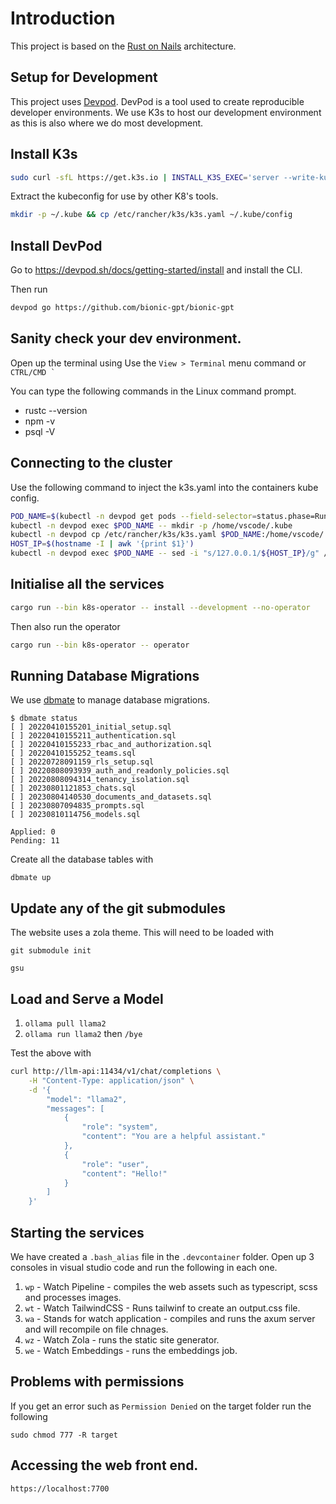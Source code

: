 # Introduction

This project is based on the [Rust on Nails](https://rust-on-nails.com/) architecture.

## Setup for Development

This project uses [Devpod](https://devpod.sh/). DevPod is a tool used to create reproducible developer environments. We use K3s to host our development environment as this is also where we do most development.

## Install K3s

```sh
sudo curl -sfL https://get.k3s.io | INSTALL_K3S_EXEC='server --write-kubeconfig-mode="644"' sh -
```

Extract the kubeconfig for use by other K8's tools.

```sh
mkdir -p ~/.kube && cp /etc/rancher/k3s/k3s.yaml ~/.kube/config
```

## Install DevPod

Go to https://devpod.sh/docs/getting-started/install and install the CLI.

Then run

```sh
devpod go https://github.com/bionic-gpt/bionic-gpt
```

## Sanity check your dev environment.

Open up the terminal using Use the `View > Terminal` menu command or ``CTRL/CMD ` ``

You can type the following commands in the Linux command prompt.

* rustc --version
* npm -v 
* psql -V

## Connecting to the cluster

Use the following command to inject the k3s.yaml into the containers kube config.

```sh
POD_NAME=$(kubectl -n devpod get pods --field-selector=status.phase=Running -o jsonpath='{.items[*].metadata.name}' | grep 'bionic-gpt' | head -n 1)
kubectl -n devpod exec $POD_NAME -- mkdir -p /home/vscode/.kube
kubectl -n devpod cp /etc/rancher/k3s/k3s.yaml $POD_NAME:/home/vscode/.kube/config
HOST_IP=$(hostname -I | awk '{print $1}')
kubectl -n devpod exec $POD_NAME -- sed -i "s/127.0.0.1/${HOST_IP}/g" /home/vscode/.kube/config
```

## Initialise all the services

```sh
cargo run --bin k8s-operator -- install --development --no-operator
```

Then also run the operator

```sh
cargo run --bin k8s-operator -- operator
```

## Running Database Migrations

We use [dbmate](https://github.com/amacneil/dbmate) to manage database migrations.

```
$ dbmate status
[ ] 20220410155201_initial_setup.sql
[ ] 20220410155211_authentication.sql
[ ] 20220410155233_rbac_and_authorization.sql
[ ] 20220410155252_teams.sql
[ ] 20220728091159_rls_setup.sql
[ ] 20220808093939_auth_and_readonly_policies.sql
[ ] 20220808094314_tenancy_isolation.sql
[ ] 20230801121853_chats.sql
[ ] 20230804140530_documents_and_datasets.sql
[ ] 20230807094835_prompts.sql
[ ] 20230810114756_models.sql

Applied: 0
Pending: 11
```

Create all the database tables with

`dbmate up`

## Update any of the git submodules

The website uses a zola theme. This will need to be loaded with

`git submodule init`

`gsu`

## Load and Serve a Model

1. `ollama pull llama2`
1. `ollama run llama2` then `/bye`

Test the above with

```sh
curl http://llm-api:11434/v1/chat/completions \
    -H "Content-Type: application/json" \
    -d '{
        "model": "llama2",
        "messages": [
            {
                "role": "system",
                "content": "You are a helpful assistant."
            },
            {
                "role": "user",
                "content": "Hello!"
            }
        ]
    }'
```

## Starting the services

We have created a `.bash_alias` file in the `.devcontainer` folder. Open up 3 consoles in visual studio code and run the following in each one.

1. `wp` - Watch Pipeline - compiles the web assets such as typescript, scss and processes images.
1. `wt` - Watch TailwindCSS - Runs tailwinf to create an output.css file.
1. `wa` - Stands for watch application - compiles and runs the axum server and will recompile on file chnages.
1. `wz` - Watch Zola - runs the static site generator.
1. `we` - Watch Embeddings - runs the embeddings job.

## Problems with permissions

If you get an error such as `Permission Denied` on the target folder run the following

`sudo chmod 777 -R target`

## Accessing the web front end.

`https://localhost:7700`